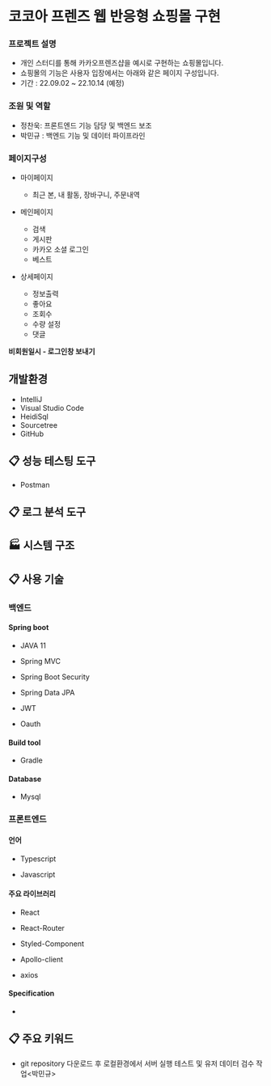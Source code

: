 # 코코아 프렌즈 웹 반응형 쇼핑몰 구현

### 프로젝트 설명

- 개인 스터디를 통해 카카오프렌즈샵을 예시로 구현하는 쇼핑몰입니다.
- 쇼핑몰의 기능은 사용자 입장에서는 아래와 같은 페이지 구성입니다.
- 기간 : 22.09.02 ~ 22.10.14 (예정)

### 조원 및 역할

- 정찬욱: 프론트엔드 기능 담당 및 백엔드 보조
- 박민규 : 백엔드 기능 및 데이터 파이프라인

### 페이지구성

- 마이페이지

  - 최근 본, 내 활동, 장바구니, 주문내역

- 메인페이지
  - 검색
  - 게시판
  - 카카오 소셜 로그인
  - 베스트
- 상세페이지
  - 정보출력
  - 좋아요
  - 조회수
  - 수량 설정
  - 댓글

**비회원일시 - 로그인창 보내기**

## 개발환경

- IntelliJ
- Visual Studio Code
- HeidiSql
- Sourcetree
- GitHub
 
## 📋 성능 테스팅 도구

- Postman

## 📋 로그 분석 도구

## 🏭 시스템 구조

## 📋 사용 기술

### 백엔드

#### Spring boot

- JAVA 11

- Spring MVC

- Spring Boot Security

- Spring Data JPA

- JWT

- Oauth

#### Build tool

- Gradle

#### Database

- Mysql

### 프론트엔드

#### 언어

- Typescript

- Javascript

#### 주요 라이브러리

- React

- React-Router

- Styled-Component

- Apollo-client

- axios

#### Specification

- 

## 📋 주요 키워드

- git repository 다운로드 후 로컬환경에서 서버 실행 테스트 및 유저 데이터 검수 작업<박민규>


